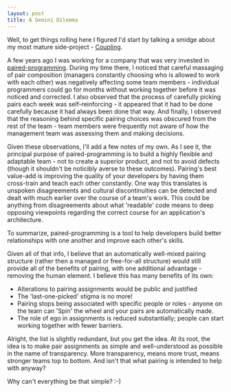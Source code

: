 ```yaml
---
layout: post
title: A Gemini Dilemma
---
```

Well, to get things rolling here I figured I'd start by talking a smidge about my most mature side-project - [Coupling](https://github.com/robertfmurdock/Coupling/).

A few years ago I was working for a company that was very invested in [paired-programming](http://en.wikipedia.org/wiki/Pair_programming). During my time there, I noticed that careful massaging of pair composition (managers constantly choosing who is allowed to work with each other) was negatively affecting some team members - individual programmers could go for months without working together before it was noticed and corrected. I also observed that the process of carefully picking pairs each week was self-reinforcing - it appeared that it had to be done carefully because it had always been done that way. And finally, I observed that the reasoning behind specific pairing choices was obscured from the rest of the team - team members were frequently not aware of how the management team was assessing them and making decisions.

Given these observations, I'll add a few notes of my own.  As I see it, the principal purpose of paired-programming is to build a highly flexible and adaptable team - not to create a superior product, and not to avoid defects (though it shouldn't be noticibly averse to these outcomes). Pairing's best value-add is improving the quality of your developers by having them cross-train and teach each other constantly. One way this translates is unspoken disagreements and cultural discontinuities can be detected and dealt with much earlier over the course of a team's work. This could be anything from disagreements about what 'readable' code means to deep opposing viewpoints regarding the correct course for an application's architecture.

To summarize, paired-programming is a tool to help developers build better relationships with one another and improve each other's skills.

Given all of that info, I believe that an automatically well-mixed pairing structure (rather then a managed or free-for-all structure) would still provide all of the benefits of pairing, with one additional advantage - removing the human element. I believe this has many benefits of its own:

  - Alterations to pairing assignments would be public and justified
  - The 'last-one-picked' stigma is no more!
  - Pairing stops being associated with specific people or roles - anyone on the team can 'Spin' the wheel and your pairs are automatically made.
  - The role of ego in assignments is reduced substantially; people can start working together with fewer barriers.
  
Alright, the list is slightly redundant, but you get the idea. At its root, the idea is to make pair assignments as simple and well-understood as possible in the name of transparency. More transparency, means more trust, means stronger teams top to bottom. And isn't that what pairing is intended to help with anyway?

Why can't everything be that simple? :-)
